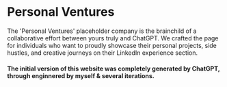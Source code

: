 # Personal Ventures
The 'Personal Ventures' placeholder company is the brainchild of a collaborative effort between yours truly and ChatGPT. We crafted the page for individuals who want to proudly showcase their personal projects, side hustles, and creative journeys on their LinkedIn experience section. 

#### The initial version of this website was completely generated by ChatGPT, through enginnered by myself & several iterations.
